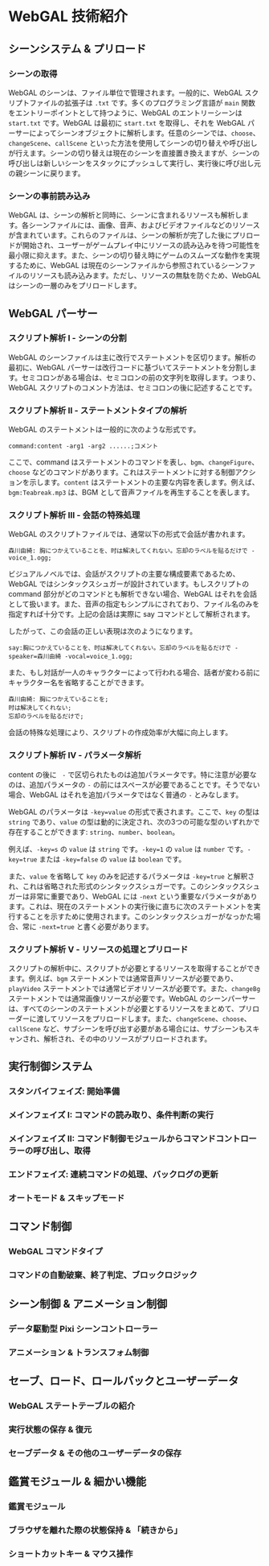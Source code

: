 # WebGAL 技術紹介

## シーンシステム & プリロード

### シーンの取得

WebGAL のシーンは、ファイル単位で管理されます。一般的に、WebGAL スクリプトファイルの拡張子は `.txt` です。多くのプログラミング言語が `main` 関数をエントリーポイントとして持つように、WebGAL のエントリーシーンは `start.txt` です。WebGAL は最初に `start.txt` を取得し、それを WebGAL パーサーによってシーンオブジェクトに解析します。任意のシーンでは、`choose`、`changeScene`、`callScene` といった方法を使用してシーンの切り替えや呼び出しが行えます。シーンの切り替えは現在のシーンを直接置き換えますが、シーンの呼び出しは新しいシーンをスタックにプッシュして実行し、実行後に呼び出し元の親シーンに戻ります。

### シーンの事前読み込み

WebGAL は、シーンの解析と同時に、シーンに含まれるリソースも解析します。各シーンファイルには、画像、音声、およびビデオファイルなどのリソースが含まれています。これらのファイルは、シーンの解析が完了した後にプリロードが開始され、ユーザーがゲームプレイ中にリソースの読み込みを待つ可能性を最小限に抑えます。また、シーンの切り替え時にゲームのスムーズな動作を実現するために、WebGAL は現在のシーンファイルから参照されているシーンファイルのリソースも読み込みます。ただし、リソースの無駄を防ぐため、WebGAL はシーンの一層のみをプリロードします。

## WebGAL パーサー

### スクリプト解析 Ⅰ - シーンの分割

WebGAL のシーンファイルは主に改行でステートメントを区切ります。解析の最初に、WebGAL パーサーは改行コードに基づいてステートメントを分割します。セミコロンがある場合は、セミコロンの前の文字列を取得します。つまり、WebGAL スクリプトのコメント方法は、セミコロンの後に記述することです。

### スクリプト解析 Ⅱ - ステートメントタイプの解析

WebGAL のステートメントは一般的に次のような形式です。

```
command:content -arg1 -arg2 ......;コメント
```

ここで、command はステートメントのコマンドを表し、`bgm`、`changeFigure`、`choose` などのコマンドがあります。これはステートメントに対する制御アクションを示します。`content` はステートメントの主要な内容を表します。例えば、`bgm:Teabreak.mp3` は、BGM として音声ファイルを再生することを表します。

### スクリプト解析 Ⅲ - 会話の特殊処理

WebGAL のスクリプトファイルでは、通常以下の形式で会話が書かれます。

```
森川由綺: 胸につかえていることを、时は解决してくれない。忘却のラベルを贴るだけで -voice_1.ogg;
```

ビジュアルノベルでは、会話がスクリプトの主要な構成要素であるため、WebGAL ではシンタックスシュガーが設計されています。もしスクリプトの command 部分がどのコマンドとも解析できない場合、WebGAL はそれを会話として扱います。また、音声の指定もシンプルにされており、ファイル名のみを指定すれば十分です。上記の会話は実際に say コマンドとして解析されます。

したがって、この会話の正しい表現は次のようになります。

```
say:胸につかえていることを、时は解决してくれない。忘却のラベルを贴るだけで -speaker=森川由綺 -vocal=voice_1.ogg;
```

また、もし対話が一人のキャラクターによって行われる場合、話者が変わる前にキャラクター名を省略することができます。

```
森川由綺: 胸につかえていることを;
时は解决してくれない; 
忘却のラベルを贴るだけで;
```

会話の特殊な処理により、スクリプトの作成効率が大幅に向上します。

### スクリプト解析 Ⅳ - パラメータ解析

content の後に ` -` で区切られたものは追加パラメータです。特に注意が必要なのは、追加パラメータの `-` の前にはスペースが必要であることです。そうでない場合、WebGAL はそれを追加パラメータではなく普通の `-` とみなします。

WebGAL のパラメータは `-key=value` の形式で表されます。ここで、`key` の型は `string` であり、`value` の型は動的に決定され、次の3つの可能な型のいずれかで存在することができます: `string`、`number`、`boolean`。

例えば、`-key=s` の `value` は `string` です。`-key=1` の `value` は `number` です。`-key=true` または `-key=false` の `value` は `boolean` です。

また、`value` を省略して `key` のみを記述するパラメータは `-key=true` と解釈され、これは省略された形式のシンタックスシュガーです。このシンタックスシュガーは非常に重要であり、WebGAL には `-next` という重要なパラメータがあります。これは、現在のステートメントの実行後に直ちに次のステートメントを実行することを示すために使用されます。このシンタックスシュガーがなっかた場合、常に `-next=true` と書く必要があります。

### スクリプト解析 Ⅴ - リソースの処理とプリロード

スクリプトの解析中に、スクリプトが必要とするリソースを取得することができます。例えば、`bgm` ステートメントでは通常音声リソースが必要であり、`playVideo` ステートメントでは通常ビデオリソースが必要です。また、`changeBg` ステートメントでは通常画像リソースが必要です。WebGAL のシーンパーサーは、すべてのシーンのステートメントが必要とするリソースをまとめて、プリローダーに渡してリソースをプリロードします。また、`changeScene`、`choose`、`callScene` など、サブシーンを呼び出す必要がある場合には、サブシーンもスキャンされ、解析され、その中のリソースがプリロードされます。

## 実行制御システム

### スタンバイフェイズ: 開始準備

### メインフェイズ I: コマンドの読み取り、条件判断の実行

### メインフェイズ II: コマンド制御モジュールからコマンドコントローラーの呼び出し、取得

### エンドフェイズ: 連続コマンドの処理、バックログの更新

### オートモード & スキップモード

## コマンド制御

### WebGAL コマンドタイプ

### コマンドの自動破棄、終了判定、ブロックロジック

## シーン制御 & アニメーション制御

### データ駆動型 Pixi シーンコントローラー

### アニメーション & トランスフォム制御

## セーブ、ロード、ロールバックとユーザーデータ

### WebGAL ステートテーブルの紹介

### 実行状態の保存 & 復元

### セーブデータ & その他のユーザーデータの保存

## 鑑賞モジュール & 細かい機能

### 鑑賞モジュール

### ブラウザを離れた際の状態保持 & 「続きから」

### ショートカットキー & マウス操作